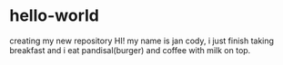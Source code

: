 # hello-world
creating my new repository
HI! my name is jan cody, i just finish taking breakfast and i eat pandisal(burger) and coffee with milk on top.
